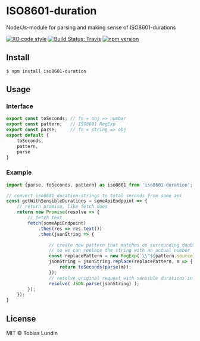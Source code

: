 # ISO8601-duration
Node/Js-module for parsing and making sense of ISO8601-durations

[![XO code style](https://img.shields.io/badge/code_style-XO-5ed9c7.svg)][1]
[![Build Status: Travis](https://img.shields.io/travis/tolu/ISO8601-duration/master.svg)][2]
[![npm version](https://img.shields.io/npm/v/iso8601-duration.svg)][3]



## Install

```
$ npm install iso8601-duration
```

## Usage

### Interface

```js
export const toSeconds; // fn = obj => number
export const pattern;   // ISO8601 RegExp
export const parse;     // fn = string => obj
export default {
	toSeconds,
	pattern,
	parse
}
```

### Example
```js
import {parse, toSeconds, pattern} as iso8601 from 'iso8601-duration';

// convert iso8601 duration-strings to total seconds from some api
const getWithSensibleDurations = someApiEndpoint => {
	// return promise, like fetch does
	return new Promise(resolve => {
		// fetch text
		fetch(someApiEndpoint)
			.then(res => res.text())
			.then(jsonString => {

				// create new pattern that matches on surrounding double-quotes
				// so we can replace the string with an actual number
				const replacePattern = new RegExp(`\\"${pattern.source}\\"`, 'g');
				jsonString = jsonString.replace(replacePattern, m => {
					return toSeconds(parse(m));
				});
				// resolve original request with sensible durations in object
				resolve( JSON.parse(jsonString) );
		});
	});
}

```

## License

MIT © Tobias Lundin

[1]: https://github.com/sindresorhus/xo "xo on github"
[2]: https://travis-ci.org/tolu/ISO8601-duration "travis build status"
[3]: https://www.npmjs.com/package/iso8601-duration "npm package"
